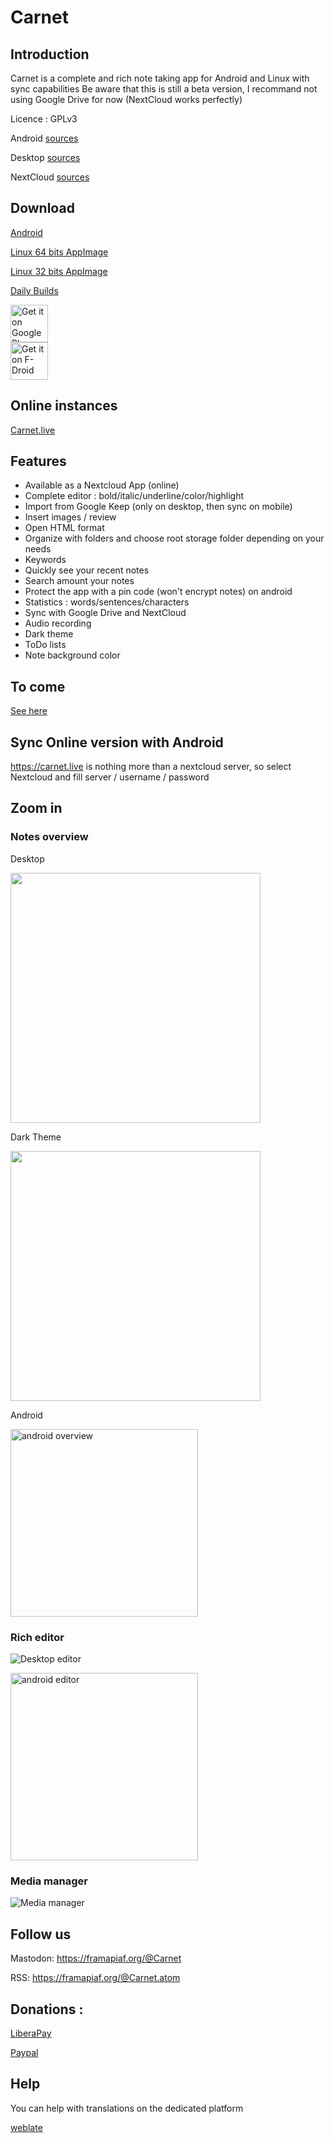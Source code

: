 # Carnet


## Introduction

Carnet is a complete and rich note taking app for Android and Linux with sync capabilities
Be aware that this is still a beta version, I recommand not using Google Drive for now (NextCloud works perfectly)

Licence : GPLv3

Android [sources](../../../CarnetAndroid)

Desktop [sources](../../../CarnetElectron)

NextCloud [sources](../../../CarnetNextcloud)


## Download

[Android](https://qn.phie.ovh/binaries/android/current.apk)

[Linux 64 bits AppImage](https://qn.phie.ovh/binaries/desktop/current64.AppImage)

[Linux 32 bits AppImage](https://qn.phie.ovh/binaries/desktop/current32.AppImage)

[Daily Builds](https://qn.phie.ovh/binaries)


[<img src="https://play.google.com/intl/en_us/badges/images/generic/en_badge_web_generic.png" alt="Get it on Google Play" height="60">](https://play.google.com/store/apps/details?id=com.spisoft.quicknote)	 
 [<img src="https://f-droid.org/badge/get-it-on.png" alt="Get it on F-Droid" height="60">](https://f-droid.org/app/com.spisoft.quicknote)

## Online instances

[Carnet.live](https://carnet.live)


## Features

- Available as a Nextcloud App (online)
- Complete editor : bold/italic/underline/color/highlight
- Import from Google Keep (only on desktop, then sync on mobile)
- Insert images / review
- Open HTML format
- Organize with folders and choose root storage folder depending on your needs
- Keywords
- Quickly see your recent notes
- Search amount your notes
- Protect the app with a pin code (won't encrypt notes) on android
- Statistics : words/sentences/characters
- Sync with Google Drive and NextCloud
- Audio recording
- Dark theme
- ToDo lists
- Note background color

## To come

[See here](FUTURE.md)



## Sync Online version with Android

https://carnet.live is nothing more than a nextcloud server, so select Nextcloud and fill server / username / password


## Zoom in

### Notes overview


Desktop

<img  src="intro/overview.png"  width="400"/>

<br />

Dark Theme

<img  src="intro/overview-dark.png"  width="400"/>

<br />

Android


<img  src="intro/overview-android.png" alt="android overview" width="300">


### Rich editor

![Desktop editor](intro/deskeditor.png)
 
<img src="intro/editor-android.png" alt="android editor" width="300">

### Media manager

![Media manager](intro/mediamanager.png)



## Follow us

Mastodon: https://framapiaf.org/@Carnet

RSS: https://framapiaf.org/@Carnet.atom

## Donations :

[LiberaPay](https://liberapay.com/Phie)


[Paypal](https://www.paypal.com/cgi-bin/webscr?cmd=_s-xclick&hosted_button_id=YMHT55NSCLER6)

## Help

You can help with translations on the dedicated platform

[weblate](https://weblate.lostpod.me)
